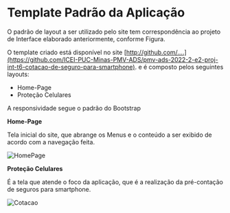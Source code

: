 # Template Padrão da Aplicação

O padrão de layout a ser utilizado pelo site tem correspondência ao projeto de Interface elaborado anteriormente, conforme Figura.

O template criado está disponível no site [http://github.com/….](https://github.com/ICEI-PUC-Minas-PMV-ADS/pmv-ads-2022-2-e2-proj-int-t6-cotacao-de-seguro-para-smartphone). e é composto pelos seguintes layouts: 
- Home-Page
- Proteção Celulares

A responsividade segue o padrão do Bootstrap

**Home-Page**

Tela inicial do site, que abrange os Menus e o conteúdo a ser exibido de acordo com a navegação feita. 

![HomePage](https://user-images.githubusercontent.com/90807404/193414871-a1a3e72c-a98a-475f-8b03-f24c109a26f1.jpeg)

**Proteção Celulares**

É a tela que atende o foco da aplicação, que é a realização da pré-contação de seguros para smartphone. 

![Cotacao](https://user-images.githubusercontent.com/90807404/193414935-3a7273aa-64a0-4026-b4f3-9b91635dfe98.jpeg)
